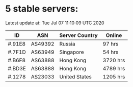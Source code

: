 # 5 stable servers:

Latest update at: Tue Jul 07 11:10:09 UTC 2020

| ID | ASN | Server Country | Online |
| -- | --- | -------------- | ------ |
| #.91E8 | AS49392 | Russia | 97 hrs |
| #.7F1D | AS63949 | Singapore | 54 hrs |
| #.B6F8 | AS63888 | Hong Kong | 3720 hrs |
| #.BD3E | AS63888 | Hong Kong | 4789 hrs |
| #.1278 | AS23033 | United States | 1205 hrs |

